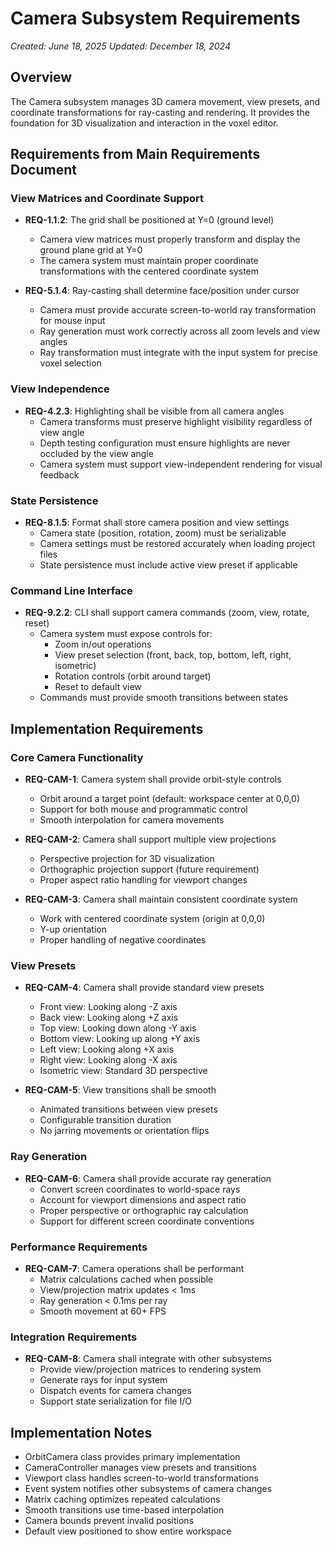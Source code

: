 # Camera Subsystem Requirements
*Created: June 18, 2025*
*Updated: December 18, 2024*

## Overview
The Camera subsystem manages 3D camera movement, view presets, and coordinate transformations for ray-casting and rendering. It provides the foundation for 3D visualization and interaction in the voxel editor.

## Requirements from Main Requirements Document

### View Matrices and Coordinate Support
- **REQ-1.1.2**: The grid shall be positioned at Y=0 (ground level)
  - Camera view matrices must properly transform and display the ground plane grid at Y=0
  - The camera system must maintain proper coordinate transformations with the centered coordinate system
  
- **REQ-5.1.4**: Ray-casting shall determine face/position under cursor
  - Camera must provide accurate screen-to-world ray transformation for mouse input
  - Ray generation must work correctly across all zoom levels and view angles
  - Ray transformation must integrate with the input system for precise voxel selection

### View Independence
- **REQ-4.2.3**: Highlighting shall be visible from all camera angles
  - Camera transforms must preserve highlight visibility regardless of view angle
  - Depth testing configuration must ensure highlights are never occluded by the view angle
  - Camera system must support view-independent rendering for visual feedback

### State Persistence
- **REQ-8.1.5**: Format shall store camera position and view settings
  - Camera state (position, rotation, zoom) must be serializable
  - Camera settings must be restored accurately when loading project files
  - State persistence must include active view preset if applicable

### Command Line Interface
- **REQ-9.2.2**: CLI shall support camera commands (zoom, view, rotate, reset)
  - Camera system must expose controls for:
    - Zoom in/out operations
    - View preset selection (front, back, top, bottom, left, right, isometric)
    - Rotation controls (orbit around target)
    - Reset to default view
  - Commands must provide smooth transitions between states

## Implementation Requirements

### Core Camera Functionality
- **REQ-CAM-1**: Camera system shall provide orbit-style controls
  - Orbit around a target point (default: workspace center at 0,0,0)
  - Support for both mouse and programmatic control
  - Smooth interpolation for camera movements

- **REQ-CAM-2**: Camera shall support multiple view projections
  - Perspective projection for 3D visualization
  - Orthographic projection support (future requirement)
  - Proper aspect ratio handling for viewport changes

- **REQ-CAM-3**: Camera shall maintain consistent coordinate system
  - Work with centered coordinate system (origin at 0,0,0)
  - Y-up orientation
  - Proper handling of negative coordinates

### View Presets
- **REQ-CAM-4**: Camera shall provide standard view presets
  - Front view: Looking along -Z axis
  - Back view: Looking along +Z axis
  - Top view: Looking down along -Y axis
  - Bottom view: Looking up along +Y axis
  - Left view: Looking along +X axis
  - Right view: Looking along -X axis
  - Isometric view: Standard 3D perspective

- **REQ-CAM-5**: View transitions shall be smooth
  - Animated transitions between view presets
  - Configurable transition duration
  - No jarring movements or orientation flips

### Ray Generation
- **REQ-CAM-6**: Camera shall provide accurate ray generation
  - Convert screen coordinates to world-space rays
  - Account for viewport dimensions and aspect ratio
  - Proper perspective or orthographic ray calculation
  - Support for different screen coordinate conventions

### Performance Requirements
- **REQ-CAM-7**: Camera operations shall be performant
  - Matrix calculations cached when possible
  - View/projection matrix updates < 1ms
  - Ray generation < 0.1ms per ray
  - Smooth movement at 60+ FPS

### Integration Requirements
- **REQ-CAM-8**: Camera shall integrate with other subsystems
  - Provide view/projection matrices to rendering system
  - Generate rays for input system
  - Dispatch events for camera changes
  - Support state serialization for file I/O

## Implementation Notes
- OrbitCamera class provides primary implementation
- CameraController manages view presets and transitions
- Viewport class handles screen-to-world transformations
- Event system notifies other subsystems of camera changes
- Matrix caching optimizes repeated calculations
- Smooth transitions use time-based interpolation
- Camera bounds prevent invalid positions
- Default view positioned to show entire workspace